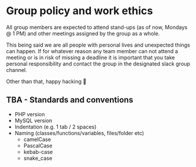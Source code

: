 # Group policy and work ethics

All group members are expected to attend stand-ups (as of now, Mondays @ 1 PM) and other meetings assigned by the group as a whole.

This being said we are all people with personal lives and unexpected things can happen. If for whatever reason any team member can not attend a meeting or is in risk of missing a deadline it is important that you take personal responsibility and contact the group in the designated slack group channel.

Other than that, happy hacking 🤩

## TBA - Standards and conventions

-   PHP version
-   MySQL version
-   Indentation (e.g. 1 tab / 2 spaces)
-   Naming (classes/functions/variables, files/folder etc)
    -   camelCase
    -   PascalCase
    -   kebab-case
    -   snake_case
